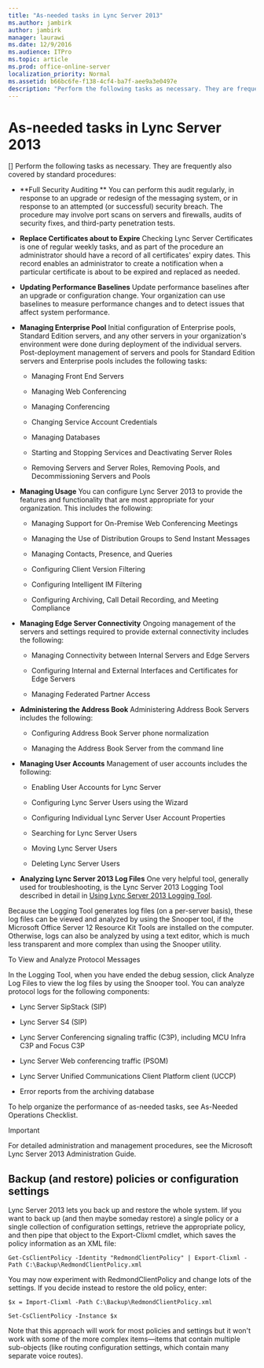 ```yaml
---
title: "As-needed tasks in Lync Server 2013"
ms.author: jambirk
author: jambirk
manager: laurawi
ms.date: 12/9/2016
ms.audience: ITPro
ms.topic: article
ms.prod: office-online-server
localization_priority: Normal
ms.assetid: b66bc6fe-f138-4cf4-ba7f-aee9a3e0497e
description: "Perform the following tasks as necessary. They are frequently also covered by standard procedures:"
---
```


# As-needed tasks in Lync Server 2013
[]
Perform the following tasks as necessary. They are frequently also covered by standard procedures:
  
- **Full Security Auditing ** You can perform this audit regularly, in response to an upgrade or redesign of the messaging system, or in response to an attempted (or successful) security breach. The procedure may involve port scans on servers and firewalls, audits of security fixes, and third-party penetration tests. 
    
- **Replace Certificates about to Expire** Checking Lync Server Certificates is one of regular weekly tasks, and as part of the procedure an administrator should have a record of all certificates' expiry dates. This record enables an administrator to create a notification when a particular certificate is about to be expired and replaced as needed. 
    
- **Updating Performance Baselines** Update performance baselines after an upgrade or configuration change. Your organization can use baselines to measure performance changes and to detect issues that affect system performance. 
    
- **Managing Enterprise Pool** Initial configuration of Enterprise pools, Standard Edition servers, and any other servers in your organization's environment were done during deployment of the individual servers. Post-deployment management of servers and pools for Standard Edition servers and Enterprise pools includes the following tasks: 
    
  - Managing Front End Servers
    
  - Managing Web Conferencing
    
  - Managing Conferencing
    
  - Changing Service Account Credentials
    
  - Managing Databases
    
  - Starting and Stopping Services and Deactivating Server Roles
    
  - Removing Servers and Server Roles, Removing Pools, and Decommissioning Servers and Pools
    
- **Managing Usage** You can configure Lync Server 2013 to provide the features and functionality that are most appropriate for your organization. This includes the following: 
    
  - Managing Support for On-Premise Web Conferencing Meetings
    
  - Managing the Use of Distribution Groups to Send Instant Messages
    
  - Managing Contacts, Presence, and Queries
    
  - Configuring Client Version Filtering
    
  - Configuring Intelligent IM Filtering
    
  - Configuring Archiving, Call Detail Recording, and Meeting Compliance
    
- **Managing Edge Server Connectivity** Ongoing management of the servers and settings required to provide external connectivity includes the following: 
    
  - Managing Connectivity between Internal Servers and Edge Servers
    
  - Configuring Internal and External Interfaces and Certificates for Edge Servers
    
  - Managing Federated Partner Access
    
- **Administering the Address Book** Administering Address Book Servers includes the following: 
    
  - Configuring Address Book Server phone normalization
    
  - Managing the Address Book Server from the command line
    
- **Managing User Accounts** Management of user accounts includes the following: 
    
  - Enabling User Accounts for Lync Server
    
  - Configuring Lync Server Users using the Wizard
    
  - Configuring Individual Lync Server User Account Properties
    
  - Searching for Lync Server Users
    
  - Moving Lync Server Users
    
  - Deleting Lync Server Users
    
- **Analyzing Lync Server 2013 Log Files** One very helpful tool, generally used for troubleshooting, is the Lync Server 2013 Logging Tool described in detail in [Using Lync Server 2013 Logging Tool](https://technet.microsoft.com/en-us/library/gg558599.aspx).
    
Because the Logging Tool generates log files (on a per-server basis), these log files can be viewed and analyzed by using the Snooper tool, if the Microsoft Office Server 12 Resource Kit Tools are installed on the computer. Otherwise, logs can also be analyzed by using a text editor, which is much less transparent and more complex than using the Snooper utility. 
  
To View and Analyze Protocol Messages
  
In the Logging Tool, when you have ended the debug session, click Analyze Log Files to view the log files by using the Snooper tool. You can analyze protocol logs for the following components:
  
- Lync Server SipStack (SIP)
    
- Lync Server S4 (SIP)
    
- Lync Server Conferencing signaling traffic (C3P), including MCU Infra C3P and Focus C3P
    
- Lync Server Web conferencing traffic (PSOM)
    
- Lync Server Unified Communications Client Platform client (UCCP)
    
- Error reports from the archiving database
    
To help organize the performance of as-needed tasks, see As-Needed Operations Checklist.
  
> [!IMPORTANT]
> For detailed administration and management procedures, see the Microsoft Lync Server 2013 Administration Guide. 
  
## Backup (and restore) policies or configuration settings

Lync Server 2013 lets you back up and restore the whole system. Iif you want to back up (and then maybe someday restore) a single policy or a single collection of configuration settings, retrieve the appropriate policy, and then pipe that object to the Export-Clixml cmdlet, which saves the policy information as an XML file:
  
 `Get-CsClientPolicy -Identity "RedmondClientPolicy" | Export-Clixml -Path C:\Backup\RedmondClientPolicy.xml`
  
You may now experiment with RedmondClientPolicy and change lots of the settings. If you decide instead to restore the old policy, enter: 
  
 `$x = Import-Clixml -Path C:\Backup\RedmondClientPolicy.xml`
  
 `Set-CsClientPolicy -Instance $x`
  
Note that this approach will work for most policies and settings but it won't work with some of the more complex items—items that contain multiple sub-objects (like routing configuration settings, which contain many separate voice routes). 
  

